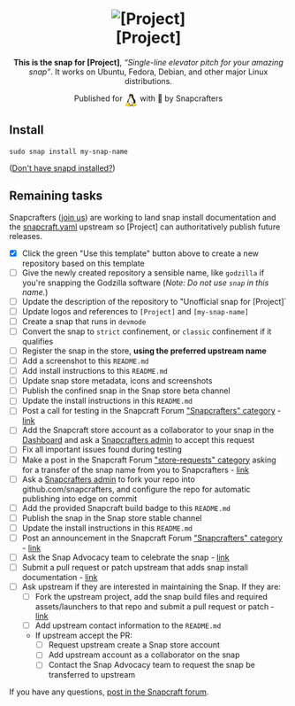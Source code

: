 <h1 align="center">
  <img src="https://avatars1.githubusercontent.com/u/29598503?v=3&s=256" alt="[Project]">
  <br />
  [Project]
</h1>

<p align="center"><b>This is the snap for [Project]</b>, <i>“Single-line elevator pitch for your amazing snap”</i>. It works on Ubuntu, Fedora, Debian, and other major Linux
distributions.</p>

<!-- Uncomment and modify this when you are provided a build status badge
<p align="center">
<a href="https://snapcraft.io/my-snap-name">
  <img alt="enpass" src="https://snapcraft.io/my-snap-name/badge.svg" />
</a>
<a href="https://snapcraft.io/my-snap-name">
  <img alt="enpass" src="https://snapcraft.io/my-snap-name/trending.svg?name=0" />
</a>
</p>
-->

<!-- Uncomment and modify this when you have a screenshot
![my-snap-name](screenshot.png?raw=true "my-snap-name")
-->

<p align="center">Published for <img src="https://raw.githubusercontent.com/anythingcodes/slack-emoji-for-techies/gh-pages/emoji/tux.png" align="top" width="24" /> with 💝 by Snapcrafters</p>

## Install

    sudo snap install my-snap-name

<!-- Uncomment and modify this when your snap is available on the store
[![Get it from the Snap Store](https://snapcraft.io/static/images/badges/en/snap-store-white.svg)](https://snapcraft.io/my-snap-name)
-->

([Don't have snapd installed?](https://snapcraft.io/docs/core/install))

## Remaining tasks
<!-- Uncomment and modify this when you have a screenshot
![my-snap-name](screenshot.png?raw=true "my-snap-name")
-->

Snapcrafters ([join us](https://forum.snapcraft.io/t/snapcrafters-reboot/24625)) are working to land snap install documentation and the [snapcraft.yaml](https://github.com/snapcrafters/fork-and-rename-me/blob/master/snap/snapcraft.yaml) upstream so [Project] can authoritatively publish future releases.

  - [x] Click the green "Use this template" button above to create a new repository based on this template
  - [ ] Give the newly created repository a sensible name, like `godzilla` if you're snapping the Godzilla software (*Note: Do not use `snap` in this name.*)
  - [ ] Update the description of the repository to "Unofficial snap for [Project]`
  - [ ] Update logos and references to `[Project]` and `[my-snap-name]`
  - [ ] Create a snap that runs in `devmode`
  - [ ] Convert the snap to `strict` confinement, or `classic` confinement if it qualifies
  - [ ] Register the snap in the store, **using the preferred upstream name**
  - [ ] Add a screenshot to this `README.md`
  - [ ] Add install instructions to this `README.md`
  - [ ] Update snap store metadata, icons and screenshots
  - [ ] Publish the confined snap in the Snap store beta channel
  - [ ] Update the install instructions in this `README.md`
  - [ ] Post a call for testing in the Snapcraft Forum ["Snapcrafters" category](https://forum.snapcraft.io/c/snapcrafters/23) - [link]()
  - [ ] Add the Snapcraft store account as a collaborator to your snap in the [Dashboard](https://dashboard.snapcraft.io) and ask a [Snapcrafters admin](https://github.com/orgs/snapcrafters/people?query=%20role%3Aowner) to accept this request
  - [ ] Fix all important issues found during testing
  - [ ] Make a post in the Snapcraft Forum ["store-requests" category](https://forum.snapcraft.io/c/store-requests/19) asking for a transfer of the snap name from you to Snapcrafters - [link]()
  - [ ] Ask a [Snapcrafters admin](https://github.com/orgs/snapcrafters/people?query=%20role%3Aowner) to fork your repo into github.com/snapcrafters, and configure the repo for automatic publishing into edge on commit
  - [ ] Add the provided Snapcraft build badge to this `README.md`
  - [ ] Publish the snap in the Snap store stable channel
  - [ ] Update the install instructions in this `README.md`
  - [ ] Post an announcement in the Snapcraft Forum ["Snapcrafters" category](https://forum.snapcraft.io/c/snapcrafters/23) - [link]()
  - [ ] Ask the Snap Advocacy team to celebrate the snap - [link]()
  - [ ] Submit a pull request or patch upstream that adds snap install documentation - [link]()
  - [ ] Ask upstream if they are interested in maintaining the Snap. If they are:
    - [ ] Fork the upstream project, add the snap build files and required assets/launchers to that repo and submit a pull request or patch - [link]()
    - [ ] Add upstream contact information to the `README.md`
    - If upstream accept the PR:
      - [ ] Request upstream create a Snap store account
      - [ ] Add upstream account as a collaborator on the snap
      - [ ] Contact the Snap Advocacy team to request the snap be transferred to upstream

If you have any questions, [post in the Snapcraft forum](https://forum.snapcraft.io).

<!--
## The Snapcrafters

| [![Your Name](https://gravatar.com/avatar/bc0bced65e963eb5c3a16cab8b004431/?s=128)](https://github.com/yourname/) |
| :---: |
| [Your Name](https://github.com/yourname/) |
--> 

<!-- Uncomment and modify this when you have upstream contacts
## Upstream

| [![Upstream Name](https://gravatar.com/avatar/bc0bced65e963eb5c3a16cab8b004431?s=128)](https://github.com/upstreamname) |
| :---: |
| [Upstream Name](https://github.com/upstreamname) |
-->
